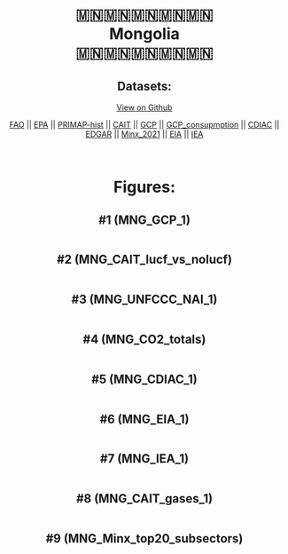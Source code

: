 
<center>
<h1 align="center">
🇲🇳🇲🇳🇲🇳🇲🇳🇲🇳
<br>
Mongolia
<br>
🇲🇳🇲🇳🇲🇳🇲🇳🇲🇳
</h1>
<h2>Datasets:</h2>
<p><a href="https://github.com/dquintani/GreenhouseData/tree/master/country_data/MNG_Mongolia/data">View on Github</a>
<br></p><p><a href="data/MNG_FAO.csv">FAO</a> || <a href="data/MNG_EPA.csv">EPA</a> || <a href="data/MNG_PRIMAP-hist.csv">PRIMAP-hist</a> || <a href="data/MNG_CAIT.csv">CAIT</a> || <a href="data/MNG_GCP.csv">GCP</a> || <a href="data/MNG_GCP_consupmption.csv">GCP_consupmption</a> || <a href="data/MNG_CDIAC.csv">CDIAC</a> || <a href="data/MNG_EDGAR.csv">EDGAR</a> || <a href="data/MNG_Minx_2021.csv">Minx_2021</a> || <a href="data/MNG_EIA.csv">EIA</a> || <a href="data/MNG_IEA.csv">IEA</a></p><p><br></p>
<h1>Figures:</h1><h2>#1 (MNG_GCP_1)</h2>
<p><img alt="" src="figures/MNG_GCP_1.png" /></p><h2>#2 (MNG_CAIT_lucf_vs_nolucf)</h2>
<p><img alt="" src="figures/MNG_CAIT_lucf_vs_nolucf.png" /></p><h2>#3 (MNG_UNFCCC_NAI_1)</h2>
<p><img alt="" src="figures/MNG_UNFCCC_NAI_1.png" /></p><h2>#4 (MNG_CO2_totals)</h2>
<p><img alt="" src="figures/MNG_CO2_totals.png" /></p><h2>#5 (MNG_CDIAC_1)</h2>
<p><img alt="" src="figures/MNG_CDIAC_1.png" /></p><h2>#6 (MNG_EIA_1)</h2>
<p><img alt="" src="figures/MNG_EIA_1.png" /></p><h2>#7 (MNG_IEA_1)</h2>
<p><img alt="" src="figures/MNG_IEA_1.png" /></p><h2>#8 (MNG_CAIT_gases_1)</h2>
<p><img alt="" src="figures/MNG_CAIT_gases_1.png" /></p><h2>#9 (MNG_Minx_top20_subsectors)</h2>
<p><img alt="" src="figures/MNG_Minx_top20_subsectors.png" /></p>